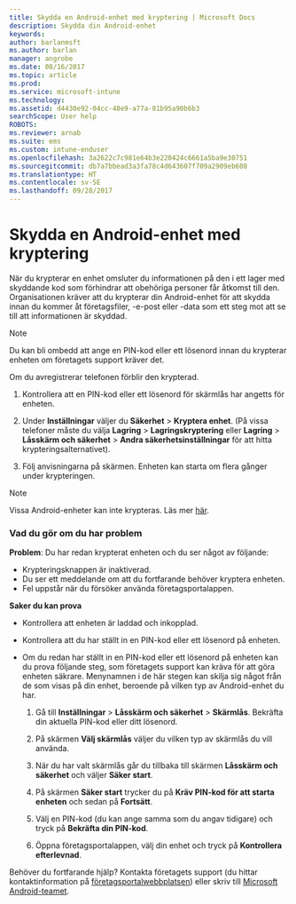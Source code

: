```yaml
---
title: Skydda en Android-enhet med kryptering | Microsoft Docs
description: Skydda din Android-enhet
keywords: 
author: barlanmsft
ms.author: barlan
manager: angrobe
ms.date: 08/16/2017
ms.topic: article
ms.prod: 
ms.service: microsoft-intune
ms.technology: 
ms.assetid: d4430e92-04cc-48e9-a77a-81b95a90b6b3
searchScope: User help
ROBOTS: 
ms.reviewer: arnab
ms.suite: ems
ms.custom: intune-enduser
ms.openlocfilehash: 3a2622c7c981e64b3e220424c6661a5ba9e30751
ms.sourcegitcommit: db7a7bbead3a3fa78c4d643607f709a2909eb608
ms.translationtype: HT
ms.contentlocale: sv-SE
ms.lasthandoff: 09/28/2017
---
```

# <a name="how-to-protect-your-android-device-using-encryption"></a>Skydda en Android-enhet med kryptering

När du krypterar en enhet omsluter du informationen på den i ett lager med skyddande kod som förhindrar att obehöriga personer får åtkomst till den. Organisationen kräver att du krypterar din Android-enhet för att skydda innan du kommer åt företagsfiler, -e-post eller -data som ett steg mot att se till att informationen är skyddad.

> [!Note]
> Du kan bli ombedd att ange en PIN-kod eller ett lösenord innan du krypterar enheten om företagets support kräver det.

Om du avregistrerar telefonen förblir den krypterad.

1.  Kontrollera att en PIN-kod eller ett lösenord för skärmlås har angetts för enheten.

2.  Under **Inställningar** väljer du **Säkerhet** > **Kryptera enhet**.
    (På vissa telefoner måste du välja **Lagring**  >  **Lagringskryptering** eller **Lagring**  > **Låsskärm och säkerhet** > **Andra säkerhetsinställningar** för att hitta krypteringsalternativet).

3.  Följ anvisningarna på skärmen. Enheten kan starta om flera gånger under krypteringen.

> [!Note]
> Vissa Android-enheter kan inte krypteras. Läs mer [här](your-device-appears-encrypted-but-cp-says-otherwise-android.md).

### <a name="what-to-do-if-you-have-issues"></a>Vad du gör om du har problem
**Problem**: Du har redan krypterat enheten och du ser något av följande:

- Krypteringsknappen är inaktiverad.
- Du ser ett meddelande om att du fortfarande behöver kryptera enheten.
- Fel uppstår när du försöker använda företagsportalappen.

**Saker du kan prova**

- Kontrollera att enheten är laddad och inkopplad.
- Kontrollera att du har ställt in en PIN-kod eller ett lösenord på enheten.
- Om du redan har ställt in en PIN-kod eller ett lösenord på enheten kan du prova följande steg, som företagets support kan kräva för att göra enheten säkrare. Menynamnen i de här stegen kan skilja sig något från de som visas på din enhet, beroende på vilken typ av Android-enhet du har.

    1. Gå till **Inställningar** > **Låsskärm och säkerhet** > **Skärmlås**. Bekräfta din aktuella PIN-kod eller ditt lösenord.

    2. På skärmen **Välj skärmlås** väljer du vilken typ av skärmlås du vill använda. 

    3. När du har valt skärmlås går du tillbaka till skärmen **Låsskärm och säkerhet** och väljer **Säker start**. 
    
    4. På skärmen **Säker start** trycker du på **Kräv PIN-kod för att starta enheten** och sedan på **Fortsätt**.

    5. Välj en PIN-kod (du kan ange samma som du angav tidigare) och tryck på **Bekräfta din PIN-kod**.

    6. Öppna företagsportalappen, välj din enhet och tryck på **Kontrollera efterlevnad**.

Behöver du fortfarande hjälp? Kontakta företagets support (du hittar kontaktinformation på [företagsportalwebbplatsen](https://portal.manage.microsoft.com)) eller skriv till <a href="mailto:wintunedroidfbk@microsoft.com?subject=I'm having trouble with encryption on my Android device&body=Describe the issue you're experiencing here.">Microsoft Android-teamet</a>.
